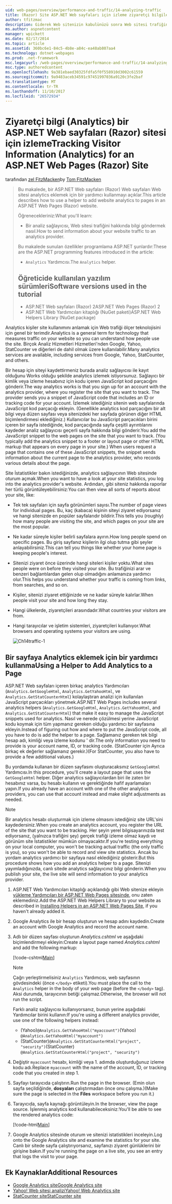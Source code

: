 ```yaml
---
uid: web-pages/overview/performance-and-traffic/14-analyzing-traffic
title: (Razor) Site ASP.NET Web sayfaları için izleme ziyaretçi bilgileri (Analytics) | Microsoft Docs
author: tfitzmac
description: Giderek Web sitenizin kabulünüzü sonra Web sitesi trafiğini analiz etmek isteyebilirsiniz.
ms.author: aspnetcontent
manager: wpickett
ms.date: 02/17/2014
ms.topic: article
ms.assetid: 360bc6e1-84c5-4b8e-a84c-ea48ab807aa4
ms.technology: dotnet-webpages
ms.prod: .net-framework
msc.legacyurl: /web-pages/overview/performance-and-traffic/14-analyzing-traffic
msc.type: authoredcontent
ms.openlocfilehash: 9a381ebaed30325fdfa5f0f558910d3002c61559
ms.sourcegitcommit: 9a9483aceb34591c97451997036a9120c3fe2baf
ms.translationtype: MT
ms.contentlocale: tr-TR
ms.lasthandoff: 11/10/2017
ms.locfileid: "26572934"
---
```

<a name="tracking-visitor-information-analytics-for-an-aspnet-web-pages-razor-site"></a><span data-ttu-id="ac00f-103">Ziyaretçi bilgi (Analytics) bir ASP.NET Web sayfaları (Razor) sitesi için izleme</span><span class="sxs-lookup"><span data-stu-id="ac00f-103">Tracking Visitor Information (Analytics) for an ASP.NET Web Pages (Razor) Site</span></span>
====================
<span data-ttu-id="ac00f-104">tarafından [zel FitzMacken](https://github.com/tfitzmac)</span><span class="sxs-lookup"><span data-stu-id="ac00f-104">by [Tom FitzMacken](https://github.com/tfitzmac)</span></span>

> <span data-ttu-id="ac00f-105">Bu makalede, bir ASP.NET Web sayfaları (Razor) Web sayfaları Web sitesi analytics eklemek için bir yardımcı kullanmayı açıklar.</span><span class="sxs-lookup"><span data-stu-id="ac00f-105">This article describes how to use a helper to add website analytics to pages in an ASP.NET Web Pages (Razor) website.</span></span>
> 
> <span data-ttu-id="ac00f-106">Öğrenecekleriniz:</span><span class="sxs-lookup"><span data-stu-id="ac00f-106">What you'll learn:</span></span>
> 
> - <span data-ttu-id="ac00f-107">Bir analiz sağlayıcısı, Web sitesi trafiğini hakkında bilgi göndermek nasıl.</span><span class="sxs-lookup"><span data-stu-id="ac00f-107">How to send information about your website traffic to an analytics provider.</span></span>
> 
> <span data-ttu-id="ac00f-108">Bu makalede sunulan özellikler programlama ASP.NET şunlardır:</span><span class="sxs-lookup"><span data-stu-id="ac00f-108">These are the ASP.NET programming features introduced in the article:</span></span>
> 
> - <span data-ttu-id="ac00f-109">`Analytics` Yardımcısı.</span><span class="sxs-lookup"><span data-stu-id="ac00f-109">The `Analytics` helper.</span></span>
>   
> 
> ## <a name="software-versions-used-in-the-tutorial"></a><span data-ttu-id="ac00f-110">Öğreticide kullanılan yazılım sürümleri</span><span class="sxs-lookup"><span data-stu-id="ac00f-110">Software versions used in the tutorial</span></span>
> 
> 
> - <span data-ttu-id="ac00f-111">ASP.NET Web sayfaları (Razor) 2</span><span class="sxs-lookup"><span data-stu-id="ac00f-111">ASP.NET Web Pages (Razor) 2</span></span>
> - <span data-ttu-id="ac00f-112">ASP.NET Web Yardımcıları kitaplığı (NuGet paketi)</span><span class="sxs-lookup"><span data-stu-id="ac00f-112">ASP.NET Web Helpers Library (NuGet package)</span></span>


<span data-ttu-id="ac00f-113">Analytics kişiler site kullanımını anlamak için Web trafiği ölçer teknolojisini için genel bir terimdir.</span><span class="sxs-lookup"><span data-stu-id="ac00f-113">Analytics is a general term for technology that measures traffic on your website so you can understand how people use the site.</span></span> <span data-ttu-id="ac00f-114">Birçok Analiz Hizmetleri Hizmetleri'nden Google, Yahoo, StatCounter ve diğerleri de dahil olmak üzere kullanılabilir.</span><span class="sxs-lookup"><span data-stu-id="ac00f-114">Many analytics services are available, including services from Google, Yahoo, StatCounter, and others.</span></span>

<span data-ttu-id="ac00f-115">Bir hesap için siteyi kaydettirmeniz burada analiz sağlayıcısı ile kayıt olduğunu Works olduğu şekilde analytics izlemek istiyorsunuz. Sağlayıcı bir kimlik veya izleme hesabınız için kodu içeren JavaScript kod parçacığını gönderir.</span><span class="sxs-lookup"><span data-stu-id="ac00f-115">The way analytics works is that you sign up for an account with the analytics provider, where you register the site that you want to track. The provider sends you a snippet of JavaScript code that includes an ID or tracking code for your account.</span></span> <span data-ttu-id="ac00f-116">İzlemek istediğiniz sitenin web sayfalarında JavaScript kod parçacığı ekleyin. (Genellikle analytics kod parçacığını bir alt bilgi veya düzen sayfası veya sitenizdeki her sayfada görünen diğer HTML biçimlendirmesi eklediğiniz.) Kullanıcılar bu JavaScript parçacıkları birini içeren bir sayfa istediğinde, kod parçacığında sayfa çeşitli ayrıntılarını kaydeder analiz sağlayıcısı geçerli sayfa hakkında bilgi gönderir.</span><span class="sxs-lookup"><span data-stu-id="ac00f-116">You add the JavaScript snippet to the web pages on the site that you want to track. (You typically add the analytics snippet to a footer or layout page or other HTML markup that appears on every page in your site.) When users request a page that contains one of these JavaScript snippets, the snippet sends information about the current page to the analytics provider, who records various details about the page.</span></span>

<span data-ttu-id="ac00f-117">Site İstatistikler bakın istediğinizde, analytics sağlayıcının Web sitesinde oturum açmak.</span><span class="sxs-lookup"><span data-stu-id="ac00f-117">When you want to have a look at your site statistics, you log into the analytics provider's website.</span></span> <span data-ttu-id="ac00f-118">Ardından, gibi siteniz hakkında raporlar her türlü görüntüleyebilirsiniz:</span><span class="sxs-lookup"><span data-stu-id="ac00f-118">You can then view all sorts of reports about your site, like:</span></span>

- <span data-ttu-id="ac00f-119">Tek tek sayfaları için sayfa görünümleri sayısı.</span><span class="sxs-lookup"><span data-stu-id="ac00f-119">The number of page views for individual pages.</span></span> <span data-ttu-id="ac00f-120">Bu, kaç (kabaca) kişinin siteyi ziyaret ediyorsanız ve hangi sitenizde en popüler sayfalarıdır bildirir.</span><span class="sxs-lookup"><span data-stu-id="ac00f-120">This tells you (roughly) how many people are visiting the site, and which pages on your site are the most popular.</span></span>
- <span data-ttu-id="ac00f-121">Ne kadar süreyle kişiler belirli sayfalara ayırın.</span><span class="sxs-lookup"><span data-stu-id="ac00f-121">How long people spend on specific pages.</span></span> <span data-ttu-id="ac00f-122">Bu giriş sayfanız kişilerin ilgi olup tutma gibi şeyler anlayabilirsiniz.</span><span class="sxs-lookup"><span data-stu-id="ac00f-122">This can tell you things like whether your home page is keeping people's interest.</span></span>
- <span data-ttu-id="ac00f-123">Sitenizi ziyaret önce üzerinde hangi siteleri kişiler yoktu.</span><span class="sxs-lookup"><span data-stu-id="ac00f-123">What sites people were on before they visited your site.</span></span> <span data-ttu-id="ac00f-124">Bu trafiğinizi arar ve benzeri bağlantılardan gelen olup olmadığını anlamanıza yardımcı olur.</span><span class="sxs-lookup"><span data-stu-id="ac00f-124">This helps you understand whether your traffic is coming from links, from searches, and so on.</span></span>
- <span data-ttu-id="ac00f-125">Kişiler, sitenizi ziyaret ettiğinizde ve ne kadar süreyle kalırlar.</span><span class="sxs-lookup"><span data-stu-id="ac00f-125">When people visit your site and how long they stay.</span></span>
- <span data-ttu-id="ac00f-126">Hangi ülkelerde, ziyaretçileri arasındadır.</span><span class="sxs-lookup"><span data-stu-id="ac00f-126">What countries your visitors are from.</span></span>
- <span data-ttu-id="ac00f-127">Hangi tarayıcılar ve işletim sistemleri, ziyaretçileri kullanıyor.</span><span class="sxs-lookup"><span data-stu-id="ac00f-127">What browsers and operating systems your visitors are using.</span></span>

    ![Ch14traffic-1](14-analyzing-traffic/_static/image1.jpg)

## <a name="using-a-helper-to-add-analytics-to-a-page"></a><span data-ttu-id="ac00f-129">Bir sayfaya Analytics eklemek için bir yardımcı kullanma</span><span class="sxs-lookup"><span data-stu-id="ac00f-129">Using a Helper to Add Analytics to a Page</span></span>

<span data-ttu-id="ac00f-130">ASP.NET Web sayfaları içeren birkaç analytics Yardımcıları (`Analytics.GetGoogleHtml`, `Analytics.GetYahooHtml`, ve `Analytics.GetStatCounterHtml`) kolaylaştıran analizi için kullanılan JavaScript parçacıkları yönetmek.</span><span class="sxs-lookup"><span data-stu-id="ac00f-130">ASP.NET Web Pages includes several analytics helpers (`Analytics.GetGoogleHtml`, `Analytics.GetYahooHtml`, and `Analytics.GetStatCounterHtml`) that make it easy to manage the JavaScript snippets used for analytics.</span></span> <span data-ttu-id="ac00f-131">Nasıl ve nerede çözülmesi yerine JavaScript kodu koymak için tüm yapmanız gereken olduğu yardımcı bir sayfasına ekleyin.</span><span class="sxs-lookup"><span data-stu-id="ac00f-131">Instead of figuring out how and where to put the JavaScript code, all you have to do is add the helper to a page.</span></span> <span data-ttu-id="ac00f-132">Sağlamanız gereken tek bilgi hesap adı, kimliği veya izleme kodunu ' dir.</span><span class="sxs-lookup"><span data-stu-id="ac00f-132">The only information you need to provide is your account name, ID, or tracking code.</span></span> <span data-ttu-id="ac00f-133">(StatCounter için Ayrıca birkaç ek değerler sağlamanız gerekir.)</span><span class="sxs-lookup"><span data-stu-id="ac00f-133">(For StatCounter, you also have to provide a few additional values.)</span></span>

<span data-ttu-id="ac00f-134">Bu yordamda kullanan bir düzen sayfasını oluşturacaksınız `GetGoogleHtml` Yardımcısı.</span><span class="sxs-lookup"><span data-stu-id="ac00f-134">In this procedure, you'll create a layout page that uses the `GetGoogleHtml` helper.</span></span> <span data-ttu-id="ac00f-135">Diğer analytics sağlayıcılardan biri ile zaten bir hesabınız varsa, bu hesabı kullanın ve gerektiğinde hafif ayarlamaları yapın.</span><span class="sxs-lookup"><span data-stu-id="ac00f-135">If you already have an account with one of the other analytics providers, you can use that account instead and make slight adjustments as needed.</span></span>

> [!NOTE]
> <span data-ttu-id="ac00f-136">Bir analytics hesabı oluşturmak için izleme olmasını istediğiniz site URL'sini kaydedersiniz.</span><span class="sxs-lookup"><span data-stu-id="ac00f-136">When you create an analytics account, you register the URL of the site that you want to be tracking.</span></span> <span data-ttu-id="ac00f-137">Her şeyin yerel bilgisayarınızda test ediyorsanız, (yalnızca trafiğini şey) gerçek trafiği izleme olmaz kaydı ve görünüm site İstatistikler mümkün olmayacaktır.</span><span class="sxs-lookup"><span data-stu-id="ac00f-137">If you're testing everything on your local computer, you won't be tracking actual traffic (the only traffic is you), so you won't be able to record and view site statistics.</span></span> <span data-ttu-id="ac00f-138">Ancak bu yordam analytics yardımcı bir sayfaya nasıl eklediğiniz gösterir.</span><span class="sxs-lookup"><span data-stu-id="ac00f-138">But this procedure shows how you add an analytics helper to a page.</span></span> <span data-ttu-id="ac00f-139">Sitenizi yayımladığınızda, canlı sitede analytics sağlayıcınız bilgi gönderin.</span><span class="sxs-lookup"><span data-stu-id="ac00f-139">When you publish your site, the live site will send information to your analytics provider.</span></span>


1. <span data-ttu-id="ac00f-140">ASP.NET Web Yardımcıları kitaplığı açıklandığı gibi Web sitenize ekleyin [yükleme Yardımcıları bir ASP.NET Web Pages sitesinde](https://go.microsoft.com/fwlink/?LinkId=252372), onu zaten eklemediniz.</span><span class="sxs-lookup"><span data-stu-id="ac00f-140">Add the ASP.NET Web Helpers Library to your website as described in [Installing Helpers in an ASP.NET Web Pages Site](https://go.microsoft.com/fwlink/?LinkId=252372), if you haven't already added it.</span></span>
2. <span data-ttu-id="ac00f-141">Google Analytics ile bir hesap oluşturun ve hesap adını kaydedin.</span><span class="sxs-lookup"><span data-stu-id="ac00f-141">Create an account with Google Analytics and record the account name.</span></span>
3. <span data-ttu-id="ac00f-142">Adlı bir düzen sayfası oluşturun *Analytics.cshtml* ve aşağıdaki biçimlendirmeyi ekleyin:</span><span class="sxs-lookup"><span data-stu-id="ac00f-142">Create a layout page named *Analytics.cshtml* and add the following markup:</span></span>

    [!code-cshtml[Main](14-analyzing-traffic/samples/sample1.cshtml)]

    > [!NOTE]
    > <span data-ttu-id="ac00f-143">Çağrı yerleştirmelisiniz `Analytics` Yardımcısı, web sayfasının gövdesindeki (önce `</body>` etiketi).</span><span class="sxs-lookup"><span data-stu-id="ac00f-143">You must place the call to the `Analytics` helper in the body of your web page (before the `</body>` tag).</span></span> <span data-ttu-id="ac00f-144">Aksi durumda, tarayıcının betiği çalışmaz.</span><span class="sxs-lookup"><span data-stu-id="ac00f-144">Otherwise, the browser will not run the script.</span></span>

    <span data-ttu-id="ac00f-145">Farklı analiz sağlayıcısı kullanıyorsanız, bunun yerine aşağıdaki Yardımcılar birini kullanın:</span><span class="sxs-lookup"><span data-stu-id="ac00f-145">If you're using a different analytics provider, use one of the following helpers instead:</span></span>

    - <span data-ttu-id="ac00f-146">(Yahoo)`@Analytics.GetYahooHtml("myaccount")`</span><span class="sxs-lookup"><span data-stu-id="ac00f-146">(Yahoo) `@Analytics.GetYahooHtml("myaccount")`</span></span>
    - <span data-ttu-id="ac00f-147">(StatCounter)`@Analytics.GetStatCounterHtml("project", "security")`</span><span class="sxs-lookup"><span data-stu-id="ac00f-147">(StatCounter) `@Analytics.GetStatCounterHtml("project", "security")`</span></span>
4. <span data-ttu-id="ac00f-148">Değiştir `myaccount` hesabı, kimliği veya 1. adımda oluşturduğunuz izleme kodu adı.</span><span class="sxs-lookup"><span data-stu-id="ac00f-148">Replace `myaccount` with the name of the account, ID, or tracking code that you created in step 1.</span></span>
5. <span data-ttu-id="ac00f-149">Sayfayı tarayıcıda çalıştırın.</span><span class="sxs-lookup"><span data-stu-id="ac00f-149">Run the page in the browser.</span></span> <span data-ttu-id="ac00f-150">(Emin olun sayfa seçildiğinde, **dosyaları** çalıştırmadan önce onu çalışma.)</span><span class="sxs-lookup"><span data-stu-id="ac00f-150">(Make sure the page is selected in the **Files** workspace before you run it.)</span></span>
6. <span data-ttu-id="ac00f-151">Tarayıcıda, sayfa kaynağı görüntüleyin.</span><span class="sxs-lookup"><span data-stu-id="ac00f-151">In the browser, view the page source.</span></span> <span data-ttu-id="ac00f-152">İşlenmiş analytics kod kullanabileceksiniz:</span><span class="sxs-lookup"><span data-stu-id="ac00f-152">You'll be able to see the rendered analytics code:</span></span>

    [!code-html[Main](14-analyzing-traffic/samples/sample2.html)]
7. <span data-ttu-id="ac00f-153">Google Analytics sitesinde oturum ve sitenizi istatistikleri inceleyin.</span><span class="sxs-lookup"><span data-stu-id="ac00f-153">Log onto the Google Analytics site and examine the statistics for your site.</span></span> <span data-ttu-id="ac00f-154">Canlı bir sitede sayfa çalıştırıyorsanız, sayfanızı ziyaret günlüklerini bir girişine bakın.</span><span class="sxs-lookup"><span data-stu-id="ac00f-154">If you're running the page on a live site, you see an entry that logs the visit to your page.</span></span>

<a id="Additional_Resources"></a>
## <a name="additional-resources"></a><span data-ttu-id="ac00f-155">Ek Kaynaklar</span><span class="sxs-lookup"><span data-stu-id="ac00f-155">Additional Resources</span></span>

- [<span data-ttu-id="ac00f-156">Google Analytics site</span><span class="sxs-lookup"><span data-stu-id="ac00f-156">Google Analytics site</span></span>](https://www.google.com/analytics/)
- [<span data-ttu-id="ac00f-157">Yahoo! Web sitesi analizi</span><span class="sxs-lookup"><span data-stu-id="ac00f-157">Yahoo! Web Analytics site</span></span>](http://help.yahoo.com/l/us/yahoo/ywa/)
- [<span data-ttu-id="ac00f-158">StatCounter site</span><span class="sxs-lookup"><span data-stu-id="ac00f-158">StatCounter site</span></span>](http://statcounter.com/)
